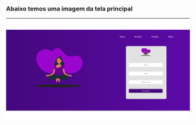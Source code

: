 <h3> Abaixo temos uma imagem da tela principal </h3>

<hr>
<br>

<img src='./imagesFromGit/homePage.jpg'>